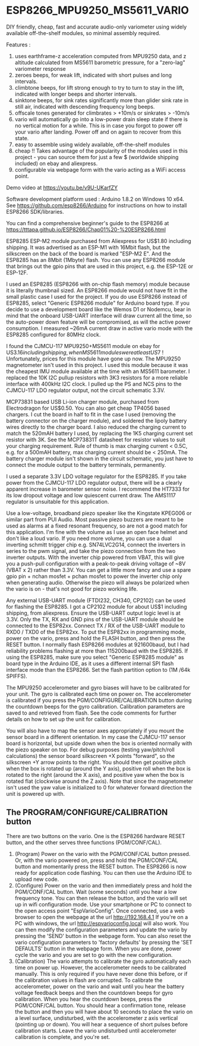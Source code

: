 # ESP8266_MPU9250_MS5611_VARIO
DIY friendly, cheap, fast and accurate audio-only variometer using widely available off-the-shelf modules, so minimal assembly required.

Features :
1. uses earthframe-z acceleration computed from MPU9250 data, and z altitude calculated from MS5611 barometric pressure, for a "zero-lag" variometer response
2. zeroes beeps, for weak lift, indicated with short pulses and long intervals.
3. climbtone beeps, for lift strong enough to try to turn to stay in the lift, indicated with longer beeps and shorter intervals.
4. sinktone beeps, for sink rates significantly more than glider sink rate in still air, indicated with descending frequency long beeps.
5. offscale tones generated for climbrates > +10m/s or sinkrates > -10m/s
6. vario will automatically go into a low-power drain sleep state if there is no vertical motion for a while. This is in case you forgot to power off your vario after landing. Power off and on again to recover from this state.
7. easy to assemble using widely available, off-the-shelf modules
8. cheap !! Takes advantage of the popularity of the modules used in this project - you can source them for just a few $ (worldwide shipping included) on ebay and aliexpress.
9. configurable via webpage form with the vario acting as a WiFi access point.

Demo video at https://youtu.be/v9U-UKarfZY

Software development platform used : Arduino 1.8.2 on Windows 10 x64. See https://github.com/esp8266/Arduino for instructions on how to install ESP8266 SDK/libraries.

You can find a comprehensive beginner's guide to the ESP8266 at https://tttapa.github.io/ESP8266/Chap01%20-%20ESP8266.html

ESP8285 ESP-M2 module purchased from Aliexpress for US$1.80 including shipping. It was advertised as an ESP-M1 with 16Mbit flash, but the silkscreen on the back of the board is marked "ESP-M2 E". And the ESP8285 has an 8Mbit (1Mbyte) flash. You can use any ESP8266 module that brings out the gpio pins that are used in this project, e.g. the ESP-12E or ESP-12F. 

I used an ESP8285 (ESP8266 with on-chip flash memory) module because it is literally thumbnail sized. An ESP8266 module would not have fit in the small plastic case I used for the project. If you do use ESP8266 instead of ESP8285, select "Generic ESP8266 module" for Arduino board type.  If you decide to use a development board like the Wemos D1 or Nodemcu, bear in mind that the onboard USB-UART interface will draw current all the time, so the auto-power down feature will be compromised, as will the active power consumption.  I measured ~26mA current draw in active vario mode with the ESP8285 configured for 80MHz clock. 

I found the CJMCU-117 MPU9250+MS5611 module on ebay for US$3.16 including shipping, when MS5611 modules were at least US$7 ! Unfortunately, prices for this module have gone up now. The MPU9250 magnetometer isn't used in this project. I used this module because it was the cheapest IMU module available at the time with an MS5611 barometer.  I replaced the 10K I2C pullup resistors with 3K3 resistors for a more reliable interface with 400kHz I2C clock. I pulled up the PS and NCS pins to the CJMCU-117 LDO regulator output, not the circuit schematic 3.3V.

MCP73831 based USB Li-ion charger module, purchased from Electrodragon for US$0.50. You can also get cheap TP4056 based chargers. I cut the board in half to fit in the case I used (removing the battery connector on the charger module), and soldered the lipoly battery wires directly to the charger board. I also reduced the charging current to match the 520mAH battery I used, by replacing the 1K5 charging current set resistor with 3K. See the MCP73831T datasheet for resistor values to suit your charging requirement. Rule of thumb is max charging current < 0.5C, e.g. for a 500mAH battery, max charging current should be < 250mA. The battery charger module isn't shown in the circuit schematic, you just have to connect the module output to the battery terminals, permanently.

I used a separate 3.3V LDO voltage regulator for the ESP8285. If you take power from the CJMCU-117 LDO regulator output, there will be a clearly apparent increase in barometer sensor noise. I recommend the HT7333 for its low dropout voltage and low quiescent current draw. The AMS1117 regulator is unsuitable for this application.

Use a low-voltage, broadband piezo speaker like the Kingstate KPEG006 or similar part from PUI Audio. Most passive piezo buzzers are meant to be used as alarms at a fixed resonant frequency, so are not a good match for this application. I'm fine with the volume as I use an open face helmet and don't like a loud vario. If you need more volume, you can use a dual inverting schmitt trigger chip e.g. SN74LVC2G14, connect the inverters in series to the pwm signal, and take the piezo connection from the two inverter outputs. With the inverter chip powered from VBAT, this will give you a push-pull configuration with a peak-to-peak driving voltage of ~8V (VBAT x 2) rather than 3.3V. You can get a little more fancy and use a spare gpio pin + nchan mosfet + pchan mosfet to power the inverter chip only when generating audio. Otherwise the piezo will always be polarized when the vario is on - that's not good for piezo working life.

Any external USB-UART module (FTDI232, CH340, CP2102) can be used for flashing the ESP8285. I got a CP2102 module for about US$1 including shipping, from aliexpress. Ensure the USB-UART output logic level is at 3.3V. Only the TX, RX and GND pins of the USB-UART module should be connected to the ESP82xx. Connect TX / RX of the USB-UART module to RXD0 / TXD0 of the ESP82xx.  To put the ESP82xx in programming mode, power on the vario, press and hold the FLASH button, and then press the RESET button. I normally flash ESP8266 modules at 921600baud, but I had reliability problems flashing at more than 115200baud with the ESP8285. If using the ESP8285,  make sure you select "Generic ESP8285 module" as board type in the Arduino IDE, as it uses a different internal SPI flash interface mode than the ESP8266. Set the flash partition option to (1M /64k SPIFFS).

The MPU9250 accelerometer and gyro biases will have to be calibrated for your unit. The gyro is calibrated each time on power on. The accelerometer is calibrated if you press the PGM/CONFIGURE/CALIBRATION button during the countdown beeps for the gyro calibration.  Calibration parameters are saved to and retrieved from flash. See the code comments for further details on how to set up the unit for 
calibration.

You will also have to map the sensor axes appropriately if you mount the sensor board in a different orientation. In my case the CJMCU-117 sensor board is horizontal, but upside down when the box is oriented normally with the piezo speaker on top. For debug purposes (testing yaw/pitch/roll calculations) the sensor board silkscreen +X points "forward", so the silkscreen +Y arrow points to the right. You should then get positive pitch when the box is rotated up (around the Y axis), positive roll when the box is rotated to the right (around the X axis), and positive yaw when the box is rotated flat (clockwise around the Z axis). Note that since the magnetometer isn't used the yaw value is initialized to 0 for whatever forward direction the unit is powered up with. 

## The PROGRAM/CONFIGURE/CALIBRATION button
There are two buttons on the vario. One is the ESP8266 hardware RESET button, and the other serves three functions (PGM/CONF/CAL).
1. (Program) Power on the vario with the PGM/CONF/CAL button pressed. Or, with the vario powered on, press and hold the PGM/CONF/CAL button and momentarily press the RESET button. The ESP8266 is now ready for application code flashing. You can then use the Arduino IDE to upload new code.
2. (Configure) Power on the vario and then immediately press and hold the PGM/CONF/CAL button. Wait (some seconds) until you hear a low frequency tone. You can then release the button, and the vario will set up in wifi configuration mode. Use your smartphone or PC to connect to the open access point "EspVarioConfig". Once connected, use a web browser to open the webpage at the url http://192.168.4.1
If you're on a PC with windows, the url http://espvarioconfig.local will also work. You can then modify the configuration parameters and update the vario by pressing the 'SEND' button in the webpage form. You can also reset the vario configuration parameters to 'factory defaults' by pressing the 'SET DEFAULTS' button in the webpage form. When you are done, power cycle the vario and you are set to go with the new configuration.
3. (Calibration) The vario attempts to calibrate the gyro automatically each time on power up. However, the accelerometer needs to be calibrated manually. This is only required if you have never done this before, or if the calibration values in flash are corrupted. To calibrate the accelerometer, power on the vario and wait until you hear the battery voltage feedback beeps and then the countdown beeps for gyro calibration. When you hear the countdown beeps, press the PGM/CONF/CAL button. You should hear a confirmation tone, release the button and then you will have about 10 seconds to place the vario on a level surface, undisturbed, with the accelerometer z axis vertical (pointing up or down). You will hear a sequence of short pulses before calibration starts. Leave the vario undisturbed until accelerometer calibration is complete, and you're set.

